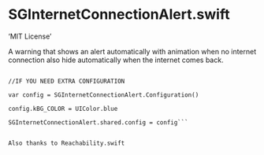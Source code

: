 # SGInternetConnectionAlert.swift

‘MIT License’

A warning that shows an alert automatically with animation when no internet connection also hide automatically when the internet comes back.

```SGInternetConnectionAlert.shared.enable = true
        
//IF YOU NEED EXTRA CONFIGURATION

var config = SGInternetConnectionAlert.Configuration()

config.kBG_COLOR = UIColor.blue

SGInternetConnectionAlert.shared.config = config```


Also thanks to Reachability.swift
